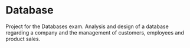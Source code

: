 # Database
Project for the Databases exam.
Analysis and design of a database regarding a company and the management of customers, employees and product sales.
